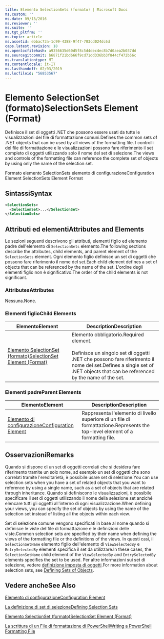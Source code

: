 ```yaml
---
title: Elemento SelectionSets (formato) | Microsoft Docs
ms.custom: ''
ms.date: 09/13/2016
ms.reviewer: ''
ms.suite: ''
ms.tgt_pltfrm: ''
ms.topic: article
ms.assetid: ebbac73a-1c99-4388-9f47-703cd024dc6d
caps.latest.revision: 18
ms.openlocfilehash: a9356635d60d5f8c5d4dec4ec8b7d0aea2b037dd
ms.sourcegitcommit: b6871f21bd666f9cd71dd336bb3f844cf472b56c
ms.translationtype: MT
ms.contentlocale: it-IT
ms.lasthandoff: 02/03/2019
ms.locfileid: "56853567"
---
```

# <a name="selectionsets-element-format"></a><span data-ttu-id="bc259-102">Elemento SelectionSet (formato)</span><span class="sxs-lookup"><span data-stu-id="bc259-102">SelectionSets Element (Format)</span></span>

<span data-ttu-id="bc259-103">Definisce il set di oggetti .NET che possono essere usati da tutte le visualizzazioni del file di formattazione comuni.</span><span class="sxs-lookup"><span data-stu-id="bc259-103">Defines the common sets of .NET objects that can be used by all views of the formatting file.</span></span> <span data-ttu-id="bc259-104">I controlli del file di formattazione e le visualizzazioni possono fare riferimento il set completo di oggetti utilizzando solo il nome del set di selezione.</span><span class="sxs-lookup"><span data-stu-id="bc259-104">The views and controls of the formatting file can reference the complete set of objects by using only the name of the selection set.</span></span>

<span data-ttu-id="bc259-105">Formato elemento SelectionSets elemento di configurazione</span><span class="sxs-lookup"><span data-stu-id="bc259-105">Configuration Element SelectionSets Element Format</span></span>

## <a name="syntax"></a><span data-ttu-id="bc259-106">Sintassi</span><span class="sxs-lookup"><span data-stu-id="bc259-106">Syntax</span></span>

```xml
<SelectionSets>
  <SelectionSet>...</SelectionSet>
</SelectionSets>
```

## <a name="attributes-and-elements"></a><span data-ttu-id="bc259-107">Attributi ed elementi</span><span class="sxs-lookup"><span data-stu-id="bc259-107">Attributes and Elements</span></span>

<span data-ttu-id="bc259-108">Le sezioni seguenti descrivono gli attributi, elementi figlio ed elemento padre dell'elemento di `SelectionSets` elemento.</span><span class="sxs-lookup"><span data-stu-id="bc259-108">The following sections describe the attributes, child elements, and parent element of the `SelectionSets` element.</span></span> <span data-ttu-id="bc259-109">Ogni elemento figlio definisce un set di oggetti che possono fare riferimento il nome del set.</span><span class="sxs-lookup"><span data-stu-id="bc259-109">Each child element defines a set of objects that can be referenced by the name of the set.</span></span> <span data-ttu-id="bc259-110">L'ordine degli elementi figlio non è significativo.</span><span class="sxs-lookup"><span data-stu-id="bc259-110">The order of the child elements is not significant.</span></span>

### <a name="attributes"></a><span data-ttu-id="bc259-111">Attributes</span><span class="sxs-lookup"><span data-stu-id="bc259-111">Attributes</span></span>

<span data-ttu-id="bc259-112">Nessuna.</span><span class="sxs-lookup"><span data-stu-id="bc259-112">None.</span></span>

### <a name="child-elements"></a><span data-ttu-id="bc259-113">Elementi figlio</span><span class="sxs-lookup"><span data-stu-id="bc259-113">Child Elements</span></span>

|<span data-ttu-id="bc259-114">Elemento</span><span class="sxs-lookup"><span data-stu-id="bc259-114">Element</span></span>|<span data-ttu-id="bc259-115">Description</span><span class="sxs-lookup"><span data-stu-id="bc259-115">Description</span></span>|
|-------------|-----------------|
|[<span data-ttu-id="bc259-116">Elemento SelectionSet (formato)</span><span class="sxs-lookup"><span data-stu-id="bc259-116">SelectionSet Element (Format)</span></span>](./selectionset-element-format.md)|<span data-ttu-id="bc259-117">Elemento obbligatorio.</span><span class="sxs-lookup"><span data-stu-id="bc259-117">Required element.</span></span><br /><br /> <span data-ttu-id="bc259-118">Definisce un singolo set di oggetti .NET che possono fare riferimento il nome del set.</span><span class="sxs-lookup"><span data-stu-id="bc259-118">Defines a single set of .NET objects that can be referenced by the name of the set.</span></span>|

### <a name="parent-elements"></a><span data-ttu-id="bc259-119">Elementi padre</span><span class="sxs-lookup"><span data-stu-id="bc259-119">Parent Elements</span></span>

|<span data-ttu-id="bc259-120">Elemento</span><span class="sxs-lookup"><span data-stu-id="bc259-120">Element</span></span>|<span data-ttu-id="bc259-121">Description</span><span class="sxs-lookup"><span data-stu-id="bc259-121">Description</span></span>|
|-------------|-----------------|
|[<span data-ttu-id="bc259-122">Elemento di configurazione</span><span class="sxs-lookup"><span data-stu-id="bc259-122">Configuration Element</span></span>](./configuration-element-format.md)|<span data-ttu-id="bc259-123">Rappresenta l'elemento di livello superiore di un file di formattazione.</span><span class="sxs-lookup"><span data-stu-id="bc259-123">Represents the top-level element of a formatting file.</span></span>|

## <a name="remarks"></a><span data-ttu-id="bc259-124">Osservazioni</span><span class="sxs-lookup"><span data-stu-id="bc259-124">Remarks</span></span>

<span data-ttu-id="bc259-125">Quando si dispone di un set di oggetti correlati che si desidera fare riferimento tramite un solo nome, ad esempio un set di oggetti che sono correlati tramite l'ereditarietà, è possibile usare set di selezione.</span><span class="sxs-lookup"><span data-stu-id="bc259-125">You can use selection sets when you have a set of related objects that you want to reference by using a single name, such as a set of objects that are related through inheritance.</span></span> <span data-ttu-id="bc259-126">Quando si definiscono le visualizzazioni, è possibile specificare il set di oggetti utilizzando il nome della selezione set anziché elencare tutti gli oggetti all'interno di ogni visualizzazione.</span><span class="sxs-lookup"><span data-stu-id="bc259-126">When defining your views, you can specify the set of objects by using the name of the selection set instead of listing all the objects within each view.</span></span>

<span data-ttu-id="bc259-127">Set di selezione comune vengono specificati in base al nome quando si definisce le viste del file di formattazione e le definizioni delle viste.</span><span class="sxs-lookup"><span data-stu-id="bc259-127">Common selection sets are specified by their name when defining the views of the formatting file or the definitions of the views.</span></span> <span data-ttu-id="bc259-128">In questi casi, il `SelectionSetName` elemento figlio dell'elemento di `ViewSelectedBy` e `EntrySelectedBy` elementi specifica il set da utilizzare.</span><span class="sxs-lookup"><span data-stu-id="bc259-128">In these cases, the `SelectionSetName` child element of the `ViewSelectedBy` and `EntrySelectedBy` elements specifies the set to be used.</span></span> <span data-ttu-id="bc259-129">Per altre informazioni sui set di selezione, vedere [definizione imposta di oggetti](./defining-selection-sets.md).</span><span class="sxs-lookup"><span data-stu-id="bc259-129">For more information about selection sets, see [Defining Sets of Objects](./defining-selection-sets.md).</span></span>

## <a name="see-also"></a><span data-ttu-id="bc259-130">Vedere anche</span><span class="sxs-lookup"><span data-stu-id="bc259-130">See Also</span></span>

[<span data-ttu-id="bc259-131">Elemento di configurazione</span><span class="sxs-lookup"><span data-stu-id="bc259-131">Configuration Element</span></span>](./configuration-element-format.md)

[<span data-ttu-id="bc259-132">La definizione di set di selezione</span><span class="sxs-lookup"><span data-stu-id="bc259-132">Defining Selection Sets</span></span>](./defining-selection-sets.md)

[<span data-ttu-id="bc259-133">Elemento SelectionSet (formato)</span><span class="sxs-lookup"><span data-stu-id="bc259-133">SelectionSet Element (Format)</span></span>](./selectionset-element-format.md)

[<span data-ttu-id="bc259-134">La scrittura di un File di formattazione di PowerShell</span><span class="sxs-lookup"><span data-stu-id="bc259-134">Writing a PowerShell Formatting File</span></span>](./writing-a-powershell-formatting-file.md)
